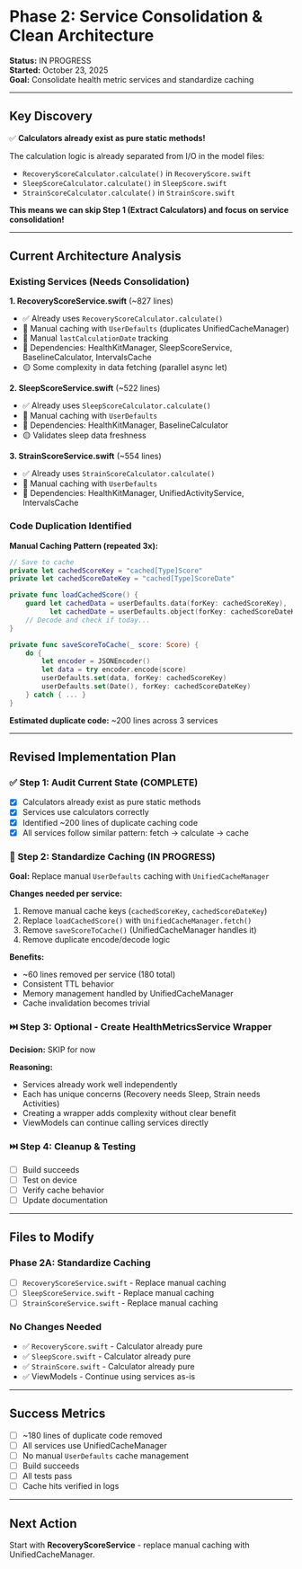 # Phase 2: Service Consolidation & Clean Architecture

**Status:** IN PROGRESS  
**Started:** October 23, 2025  
**Goal:** Consolidate health metric services and standardize caching

---

## Key Discovery

✅ **Calculators already exist as pure static methods!**

The calculation logic is already separated from I/O in the model files:
- `RecoveryScoreCalculator.calculate()` in `RecoveryScore.swift`
- `SleepScoreCalculator.calculate()` in `SleepScore.swift`
- `StrainScoreCalculator.calculate()` in `StrainScore.swift`

**This means we can skip Step 1 (Extract Calculators) and focus on service consolidation!**

---

## Current Architecture Analysis

### Existing Services (Needs Consolidation)

**1. RecoveryScoreService.swift** (~827 lines)
- ✅ Already uses `RecoveryScoreCalculator.calculate()`
- 🔴 Manual caching with `UserDefaults` (duplicates UnifiedCacheManager)
- 🔴 Manual `lastCalculationDate` tracking
- 🔴 Dependencies: HealthKitManager, SleepScoreService, BaselineCalculator, IntervalsCache
- 🟡 Some complexity in data fetching (parallel async let)

**2. SleepScoreService.swift** (~522 lines)
- ✅ Already uses `SleepScoreCalculator.calculate()`
- 🔴 Manual caching with `UserDefaults`
- 🔴 Dependencies: HealthKitManager, BaselineCalculator
- 🟡 Validates sleep data freshness

**3. StrainScoreService.swift** (~554 lines)
- ✅ Already uses `StrainScoreCalculator.calculate()`
- 🔴 Manual caching with `UserDefaults`
- 🔴 Dependencies: HealthKitManager, UnifiedActivityService, IntervalsCache

### Code Duplication Identified

**Manual Caching Pattern (repeated 3x):**
```swift
// Save to cache
private let cachedScoreKey = "cached[Type]Score"
private let cachedScoreDateKey = "cached[Type]ScoreDate"

private func loadCachedScore() {
    guard let cachedData = userDefaults.data(forKey: cachedScoreKey),
          let cachedDate = userDefaults.object(forKey: cachedScoreDateKey) as? Date else { return }
    // Decode and check if today...
}

private func saveScoreToCache(_ score: Score) {
    do {
        let encoder = JSONEncoder()
        let data = try encoder.encode(score)
        userDefaults.set(data, forKey: cachedScoreKey)
        userDefaults.set(Date(), forKey: cachedScoreDateKey)
    } catch { ... }
}
```

**Estimated duplicate code:** ~200 lines across 3 services

---

## Revised Implementation Plan

### ✅ Step 1: Audit Current State (COMPLETE)
- [x] Calculators already exist as pure static methods
- [x] Services use calculators correctly
- [x] Identified ~200 lines of duplicate caching code
- [x] All services follow similar pattern: fetch → calculate → cache

### 🚧 Step 2: Standardize Caching (IN PROGRESS)
**Goal:** Replace manual `UserDefaults` caching with `UnifiedCacheManager`

**Changes needed per service:**
1. Remove manual cache keys (`cachedScoreKey`, `cachedScoreDateKey`)
2. Replace `loadCachedScore()` with `UnifiedCacheManager.fetch()`
3. Remove `saveScoreToCache()` (UnifiedCacheManager handles it)
4. Remove duplicate encode/decode logic

**Benefits:**
- ~60 lines removed per service (180 total)
- Consistent TTL behavior
- Memory management handled by UnifiedCacheManager
- Cache invalidation becomes trivial

### ⏭️ Step 3: Optional - Create HealthMetricsService Wrapper
**Decision:** SKIP for now

**Reasoning:**
- Services already work well independently
- Each has unique concerns (Recovery needs Sleep, Strain needs Activities)
- Creating a wrapper adds complexity without clear benefit
- ViewModels can continue calling services directly

### ⏭️ Step 4: Cleanup & Testing
- [ ] Build succeeds
- [ ] Test on device
- [ ] Verify cache behavior
- [ ] Update documentation

---

## Files to Modify

### Phase 2A: Standardize Caching
- [ ] `RecoveryScoreService.swift` - Replace manual caching
- [ ] `SleepScoreService.swift` - Replace manual caching
- [ ] `StrainScoreService.swift` - Replace manual caching

### No Changes Needed
- ✅ `RecoveryScore.swift` - Calculator already pure
- ✅ `SleepScore.swift` - Calculator already pure
- ✅ `StrainScore.swift` - Calculator already pure
- ✅ ViewModels - Continue using services as-is

---

## Success Metrics

- [ ] ~180 lines of duplicate code removed
- [ ] All services use UnifiedCacheManager
- [ ] No manual `UserDefaults` cache management
- [ ] Build succeeds
- [ ] All tests pass
- [ ] Cache hits verified in logs

---

## Next Action

Start with **RecoveryScoreService** - replace manual caching with UnifiedCacheManager.
